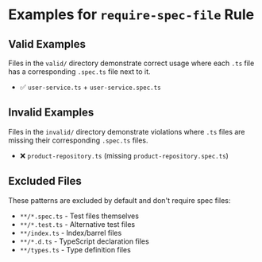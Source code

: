 # Examples for `require-spec-file` Rule

## Valid Examples

Files in the `valid/` directory demonstrate correct usage where each `.ts` file has a corresponding `.spec.ts` file next to it.

- ✅ `user-service.ts` + `user-service.spec.ts`

## Invalid Examples

Files in the `invalid/` directory demonstrate violations where `.ts` files are missing their corresponding `.spec.ts` files.

- ❌ `product-repository.ts` (missing `product-repository.spec.ts`)

## Excluded Files

These patterns are excluded by default and don't require spec files:
- `**/*.spec.ts` - Test files themselves
- `**/*.test.ts` - Alternative test files
- `**/index.ts` - Index/barrel files
- `**/*.d.ts` - TypeScript declaration files
- `**/types.ts` - Type definition files
